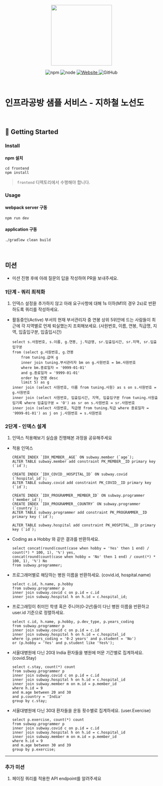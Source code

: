 <p align="center">
    <img width="200px;" src="https://raw.githubusercontent.com/woowacourse/atdd-subway-admin-frontend/master/images/main_logo.png"/>
</p>
<p align="center">
  <img alt="npm" src="https://img.shields.io/badge/npm-%3E%3D%205.5.0-blue">
  <img alt="node" src="https://img.shields.io/badge/node-%3E%3D%209.3.0-blue">
  <a href="https://edu.nextstep.camp/c/R89PYi5H" alt="nextstep atdd">
    <img alt="Website" src="https://img.shields.io/website?url=https%3A%2F%2Fedu.nextstep.camp%2Fc%2FR89PYi5H">
  </a>
  <img alt="GitHub" src="https://img.shields.io/github/license/next-step/atdd-subway-service">
</p>

<br>

# 인프라공방 샘플 서비스 - 지하철 노선도

<br>

## 🚀 Getting Started

### Install
#### npm 설치
```
cd frontend
npm install
```
> `frontend` 디렉토리에서 수행해야 합니다.

### Usage
#### webpack server 구동
```
npm run dev
```
#### application 구동
```
./gradlew clean build
```
<br>

## 미션

* 미션 진행 후에 아래 질문의 답을 작성하여 PR을 보내주세요.

### 1단계 - 쿼리 최적화

1. 인덱스 설정을 추가하지 않고 아래 요구사항에 대해 1s 이하(M1의 경우 2s)로 반환하도록 쿼리를 작성하세요.

- 활동중인(Active) 부서의 현재 부서관리자 중 연봉 상위 5위안에 드는 사람들이 최근에 각 지역별로 언제 퇴실했는지 조회해보세요. (사원번호, 이름, 연봉, 직급명, 지역, 입출입구분, 입출입시간)
    ```
  select s.사원번호, s.이름, g.연봉, j.직급명, sr.입출입시간, sr.지역, sr.입출입구분
  from (select g.사원번호, g.연봉
        from tuning.급여 g
        inner join tuning.부서관리자 bm on g.사원번호 = bm.사원번호
        where bm.종료일자 = '9999-01-01'
        and g.종료일자 = '9999-01-01'
        order by 연봉 desc
        limit 5) as g
  inner join (select 사원번호, 이름 from tuning.사원) as s on s.사원번호 = g.사원번호
  inner join (select 사원번호, 입출입시간, 지역, 입출입구분 from tuning.사원출입기록 where 입출입구분 = 'O') as sr on s.사원번호 = sr.사원번호
  inner join (select 사원번호, 직급명 from tuning.직급 where 종료일자 = '9999-01-01') as j on j.사원번호 = s.사원번호
    ```
### 2단계 - 인덱스 설계

1. 인덱스 적용해보기 실습을 진행해본 과정을 공유해주세요
- 적용 인덱스
  ```
  CREATE INDEX `IDX_MEMBER__AGE` ON subway.member (`age`);
  ALTER TABLE subway.member add constraint PK_MEMBER__ID primary key (`id`);
  
  CREATE INDEX `IDX_COVID__HOSPITAL_ID` ON subway.covid (`hospital_id`);
  ALTER TABLE subway.covid add constraint PK_COVID__ID primary key (`id`);
  
  CREATE INDEX `IDX_PROGRAMMER__MEMBER_ID` ON subway.programmer (`member_id`);
  CREATE INDEX `IDX_PROGRAMMER__COUNTRY` ON subway.programmer (`country`);  
  ALTER TABLE subway.programmer add constraint PK_PROGRAMMER__ID primary key (`id`);
  
  ALTER TABLE subway.hospital add constraint PK_HOSPITAL__ID primary key (`id`);
  ```
- Coding as a Hobby 와 같은 결과를 반환하세요.
    ```
    select concat(round(count(case when hobby = 'Yes' then 1 end) / count(*) * 100, 1), '%') yes,
    concat(round(count(case when hobby = 'No' then 1 end) / count(*) * 100, 1), '%') No
    from subway.programmer;
    ```

- 프로그래머별로 해당하는 병원 이름을 반환하세요. (covid.id, hospital.name)
    ```
    select c.id, h.name, p.hobby
    from subway.programmer p
    inner join subway.covid c on p.id = c.id
    inner join subway.hospital h on h.id = c.hospital_id;
    ```

- 프로그래밍이 취미인 학생 혹은 주니어(0-2년)들이 다닌 병원 이름을 반환하고 user.id 기준으로 정렬하세요.
    ```
  select c.id, h.name, p.hobby, p.dev_type, p.years_coding
  from subway.programmer p
  inner join subway.covid c on p.id = c.id
  inner join subway.hospital h on h.id = c.hospital_id
  where (p.years_coding = '0-2 years' and p.student = 'No')
  or (p.hobby = 'Yes' and p.student like 'Yes%');
    ```

- 서울대병원에 다닌 20대 India 환자들을 병원에 머문 기간별로 집계하세요. (covid.Stay)
    ```
  select c.stay, count(*) count
  from subway.programmer p
  inner join subway.covid c on p.id = c.id
  inner join subway.hospital h on h.id = c.hospital_id
  inner join subway.member m on m.id = p.member_id
  where h.id = 9
  and m.age between 20 and 30
  and p.country = 'India'
  group by c.stay;
    ```
  
- 서울대병원에 다닌 30대 환자들을 운동 횟수별로 집계하세요. (user.Exercise)
    ```
  select p.exercise, count(*) count
  from subway.programmer p
  inner join subway.covid c on p.id = c.id
  inner join subway.hospital h on h.id = c.hospital_id
  inner join subway.member m on m.id = p.member_id
  where h.id = 9
  and m.age between 30 and 39
  group by p.exercise;
    ```
---

### 추가 미션

1. 페이징 쿼리를 적용한 API endpoint를 알려주세요

